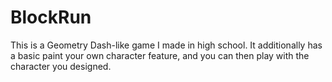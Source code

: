 # BlockRun
This is a Geometry Dash-like game I made in high school. It additionally has a basic paint your own character feature, and you can then play with the character you designed.
